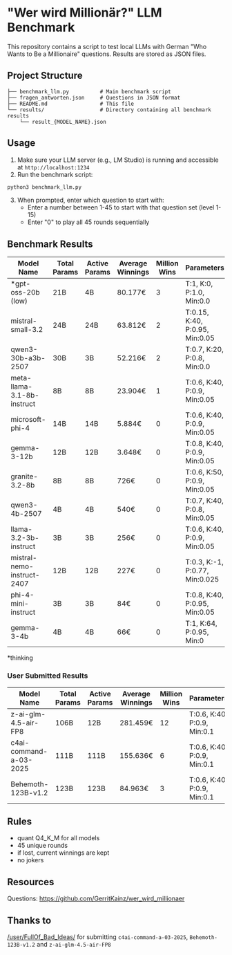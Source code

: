 # "Wer wird Millionär?" LLM Benchmark

This repository contains a script to test local LLMs with German "Who Wants to Be a Millionaire" questions. Results are stored as JSON files.

## Project Structure

```
├── benchmark_llm.py          # Main benchmark script
├── fragen_antworten.json     # Questions in JSON format
├── README.md                 # This file
└── results/                  # Directory containing all benchmark results
    └── result_{MODEL_NAME}.json
```

## Usage

1. Make sure your LLM server (e.g., LM Studio) is running and accessible at `http://localhost:1234`
2. Run the benchmark script:

```bash
python3 benchmark_llm.py
```

3. When prompted, enter which question to start with:
   - Enter a number between 1-45 to start with that question set (level 1-15)
   - Enter "0" to play all 45 rounds sequentially

## Benchmark Results

| Model Name | Total Params | Active Params | Average Winnings | Million Wins | Parameters |
|------------|------------------|-------------------|------------------|--------------|------------|
| *gpt-oss-20b (low) | 21B | 4B | 80.177€ | 3 | T:1, K:0, P:1.0, Min:0.0 |
| mistral-small-3.2 | 24B | 24B | 63.812€ | 2 | T:0.15, K:40, P:0.95, Min:0.05 |
| qwen3-30b-a3b-2507 | 30B | 3B | 52.216€ | 2 | T:0.7, K:20, P:0.8, Min:0.0 |
| meta-llama-3.1-8b-instruct | 8B | 8B | 23.904€ | 1 | T:0.6, K:40, P:0.9, Min:0.05 |
| microsoft-phi-4 | 14B | 14B | 5.884€ | 0 | T:0.6, K:40, P:0.9, Min:0.05 |
| gemma-3-12b | 12B | 12B | 3.648€ | 0 | T:0.8, K:40, P:0.9, Min:0.05 |
| granite-3.2-8b | 8B | 8B | 726€ | 0 | T:0.6, K:50, P:0.9, Min:0.05 |
| qwen3-4b-2507 | 4B | 4B | 540€ | 0 | T:0.7, K:40, P:0.8, Min:0.05 |
| llama-3.2-3b-instruct | 3B | 3B | 256€ | 0 | T:0.6, K:40, P:0.9, Min:0.05 |
| mistral-nemo-instruct-2407 | 12B | 12B | 227€ | 0 | T:0.3, K:-1, P:0.77, Min:0.025 |
| phi-4-mini-instruct | 3B | 3B | 84€ | 0 | T:0.8, K:40, P:0.95, Min:0.05 |
| gemma-3-4b | 4B | 4B | 66€ | 0 | T:1, K:64, P:0.95, Min:0 |

*thinking

### User Submitted Results

| Model Name | Total Params | Active Params | Average Winnings | Million Wins | Parameters |
|------------|------------------|-------------------|------------------|--------------|------------|
| z-ai-glm-4.5-air-FP8 | 106B | 12B | 281.459€ | 12 | T:0.6, K:40, P:0.9, Min:0.1 |
| c4ai-command-a-03-2025 | 111B | 111B | 155.636€ | 6 | T:0.6, K:40, P:0.9, Min:0.1 |
| Behemoth-123B-v1.2 | 123B | 123B | 84.963€ | 3 | T:0.6, K:40, P:0.9, Min:0.1 |

## Rules
- quant Q4_K_M for all models
- 45 unique rounds
- if lost, current winnings are kept
- no jokers

## Resources
Questions: https://github.com/GerritKainz/wer_wird_millionaer

## Thanks to
[/user/FullOf_Bad_Ideas/](https://www.reddit.com/user/FullOf_Bad_Ideas/) for submitting `c4ai-command-a-03-2025`, `Behemoth-123B-v1.2` and `z-ai-glm-4.5-air-FP8`
